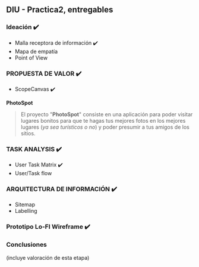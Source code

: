 ## DIU - Practica2, entregables

### Ideación :heavy_check_mark:
* Malla receptora de información :heavy_check_mark:
* Mapa de empatía
* Point of View 


### PROPUESTA DE VALOR :heavy_check_mark:
* ScopeCanvas :heavy_check_mark:

**PhotoSpot**
> El proyecto "**PhotoSpot**" consiste en una aplicación para poder visitar lugares bonitos para que te hagas tus mejores fotos en los mejores lugares (_ya sea turísticos o no_) y poder presumir a tus amigos de los sitios.


### TASK ANALYSIS :heavy_check_mark:

* User Task Matrix :heavy_check_mark:
* User/Task flow


### ARQUITECTURA DE INFORMACIÓN :heavy_check_mark:

* Sitemap 
* Labelling 


### Prototipo Lo-FI Wireframe :heavy_check_mark:


### Conclusiones  
(incluye valoración de esta etapa)
